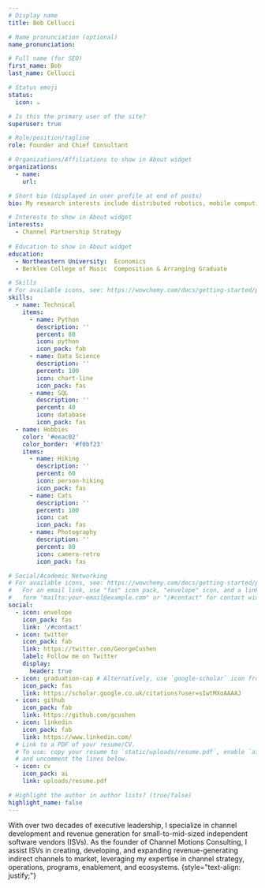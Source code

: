 ```yaml
---
# Display name
title: Bob Cellucci

# Name pronunciation (optional)
name_pronunciation: 

# Full name (for SEO)
first_name: Bob
last_name: Cellucci

# Status emoji
status:
  icon: ☕️

# Is this the primary user of the site?
superuser: true

# Role/position/tagline
role: Founder and Chief Consultant

# Organizations/Affiliations to show in About widget
organizations:
  - name:  
    url:  

# Short bio (displayed in user profile at end of posts)
bio: My research interests include distributed robotics, mobile computing and programmable matter.

# Interests to show in About widget
interests:
  - Channel Partnership Strategy
     
# Education to show in About widget
education:
  - Northeastern University:  Economics
  - Berklee College of Music  Composition & Arranging Graduate  

# Skills
# For available icons, see: https://wowchemy.com/docs/getting-started/page-builder/#icons
skills:
  - name: Technical
    items:
      - name: Python
        description: ''
        percent: 80
        icon: python
        icon_pack: fab
      - name: Data Science
        description: ''
        percent: 100
        icon: chart-line
        icon_pack: fas
      - name: SQL
        description: ''
        percent: 40
        icon: database
        icon_pack: fas
  - name: Hobbies
    color: '#eeac02'
    color_border: '#f0bf23'
    items:
      - name: Hiking
        description: ''
        percent: 60
        icon: person-hiking
        icon_pack: fas
      - name: Cats
        description: ''
        percent: 100
        icon: cat
        icon_pack: fas
      - name: Photography
        description: ''
        percent: 80
        icon: camera-retro
        icon_pack: fas

# Social/Academic Networking
# For available icons, see: https://wowchemy.com/docs/getting-started/page-builder/#icons
#   For an email link, use "fas" icon pack, "envelope" icon, and a link in the
#   form "mailto:your-email@example.com" or "/#contact" for contact widget.
social:
  - icon: envelope
    icon_pack: fas
    link: '/#contact'
  - icon: twitter
    icon_pack: fab
    link: https://twitter.com/GeorgeCushen
    label: Follow me on Twitter
    display:
      header: true
  - icon: graduation-cap # Alternatively, use `google-scholar` icon from `ai` icon pack
    icon_pack: fas
    link: https://scholar.google.co.uk/citations?user=sIwtMXoAAAAJ
  - icon: github
    icon_pack: fab
    link: https://github.com/gcushen
  - icon: linkedin
    icon_pack: fab
    link: https://www.linkedin.com/
  # Link to a PDF of your resume/CV.
  # To use: copy your resume to `static/uploads/resume.pdf`, enable `ai` icons in `params.yaml`,
  # and uncomment the lines below.
  - icon: cv
    icon_pack: ai
    link: uploads/resume.pdf

# Highlight the author in author lists? (true/false)
highlight_name: false
---
```


With over two decades of executive leadership, I specialize in channel development and revenue generation for small-to-mid-sized independent software vendors (ISVs). As the founder of Channel Motions Consulting, I assist ISVs in creating, developing, and expanding revenue-generating indirect channels to market, leveraging my expertise in channel strategy, operations, programs, enablement, and ecosystems. 
{style="text-align: justify;"}
